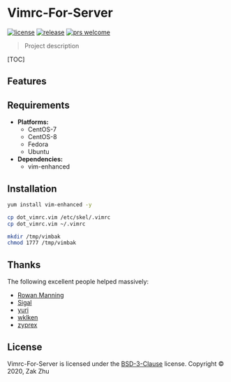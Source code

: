 # Vimrc-For-Server

<!-- [![build status][shield-build]][info-build] -->
<!-- [![gitter room][shield-gitter]][info-gitter] -->

[![license][shield-license]][info-license]
[![release][shield-release]][info-release]
[![prs welcome][shield-prs]][info-prs]

> Project description

[TOC]

## Features

## Requirements

- **Platforms:**
  - CentOS-7
  - CentOS-8
  - Fedora
  - Ubuntu
- **Dependencies:**
  - vim-enhanced

## Installation

```bash
yum install vim-enhanced -y
```

```bash
cp dot_vimrc.vim /etc/skel/.vimrc
cp dot_vimrc.vim ~/.vimrc
```

```bash
mkdir /tmp/vimbak
chmod 1777 /tmp/vimbak
```

## Thanks

The following excellent people helped massively:

- [Rowan Manning](https://rowanmanning.com)
- [Sigal](https://github.com/Sigal-GitHub)
- [yuri](https://github.com/LEUNGUU)
- [wklken](https://github.com/wklken)
- [zyprex](https://github.com/zyprex)

## License

Vimrc-For-Server is licensed under the [BSD-3-Clause][info-license] license. Copyright &copy; 2020, Zak Zhu

[info-build]: https://travis-ci.org/github/zakzhu/vimrc-for-server
[info-contribute]: CONTRIBUTING.md
[info-faq]: FAQ.md
[info-gitter]: https://gitter.im/zakzhu/vimrc-for-server
[info-license]: LICENSE
[info-release]: https://github.com/zakzhu/vimrc-for-server/releases
[info-prs]: https://github.com/zakzhu/vimrc-for-server/pulls
[shield-build]: https://img.shields.io/travis/zakzhu/vimrc-for-server
[shield-gitter]: https://img.shields.io/gitter/room/zakzhu/vimrc-for-server
[shield-license]: https://img.shields.io/github/license/zakzhu/vimrc-for-server
[shield-release]: https://img.shields.io/github/v/release/zakzhu/vimrc-for-server
[shield-prs]: https://img.shields.io/badge/PRs-welcome-brightgreen

